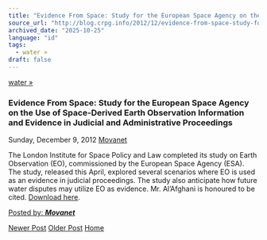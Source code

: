 ```yaml
---
title: "Evidence From Space: Study for the European Space Agency on the Use of Space-Derived Earth Observation Information and Evidence in Judicial and Administrative Proceedings | Center for Regulation, Policy and Governance (CRPG)"
source_url: "http://blog.crpg.info/2012/12/evidence-from-space-study-for-european.html"
archived_date: "2025-10-25"
language: "id"
tags:
  - water »
draft: false
---
```


[water »](http://blog.crpg.info/search/label/water)

###  Evidence From Space: Study for the European Space Agency on the Use of Space-Derived Earth Observation Information and Evidence in Judicial and Administrative Proceedings 

Sunday, December 9, 2012  [ Movanet ](https://www.blogger.com/profile/10356608562678830076 "author profile")

The London Institute for Space Policy and Law completed its study on Earth Observation (EO), commissioned by the European Space Agency (ESA). The study, released this April, explored several scenarios where EO is used as an evidence in judicial proceedings. The study also anticipate how future water disputes may utilize EO as evidence. Mr. Al’Afghani is honoured to be cited. [Download here](/assets/pdfs/asset_00091_1342722048_Evidence_from_Space_25_June_2012_-_No_Cover_zip.pdf).

[ Posted by: _**Movanet**_ ](https://www.blogger.com/profile/10356608562678830076 "author profile")

[ ](https://www.blogger.com/email-post/1800407982648215581/2241793002206844226 "Email Post") [ ](https://www.blogger.com/post-edit.g?blogID=1800407982648215581&postID=2241793002206844226&from=pencil "Edit Post")

[Newer Post](http://blog.crpg.info/2013/01/water-is-life-vice-president-said.html "Newer Post") [Older Post](http://blog.crpg.info/2012/12/dam-infrastructure-do-not-let-them-just.html "Older Post") [Home](http://blog.crpg.info/)
